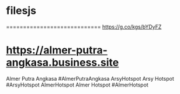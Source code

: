 # filesjs
============================
https://g.co/kgs/bYDyFZ

https://almer-putra-angkasa.business.site
============================
Almer Putra Angkasa
#AlmerPutraAngkasa
ArsyHotspot
Arsy Hotspot
#ArsyHotspot
AlmerHotspot
Almer Hotspot
#AlmerHotspot
